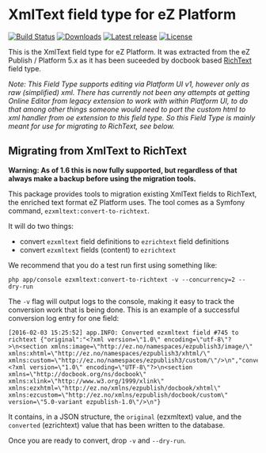 # XmlText field type for eZ Platform

[![Build Status](https://img.shields.io/travis/ezsystems/ezplatform-xmltext-fieldtype.svg?style=flat-square&branch=master)](https://travis-ci.org/ezsystems/ezplatform-xmltext-fieldtype)
[![Downloads](https://img.shields.io/packagist/dt/ezsystems/ezplatform-xmltext-fieldtype.svg?style=flat-square)](https://packagist.org/packages/ezsystems/ezplatform-xmltext-fieldtype)
[![Latest release](https://img.shields.io/github/release/ezsystems/ezplatform-xmltext-fieldtype.svg?style=flat-square)](https://github.com/ezsystems/ezplatform-xmltext-fieldtype/releases)
[![License](https://img.shields.io/github/license/ezsystems/ezplatform-xmltext-fieldtype.svg?style=flat-square)](LICENSE)

This is the XmlText field type for eZ Platform. It was extracted from the eZ Publish / Platform 5.x as it has been suceeded by docbook based [RichText](https://github.com/ezsystems/ezpublish-kernel/tree/master/eZ/Publish/Core/FieldType/RichText) field type.

_Note: This Field Type supports editing via Platform UI v1, however only as raw (simplified) xml. There has currently not been any attempts at getting Online Editor from legacy extension to work with within Platform UI, to do that among other things someone would need to port the custom html to xml handler from oe extension to this field type. So this Field Type is mainly meant for use for migrating to RichText, see below._


## Migrating from XmlText to RichText

**Warning: As of 1.6 this is now fully supported, but regardless of that always make a backup before using the migration tools.**

This package provides tools to migration existing XmlText fields to RichText, the enriched text format eZ Platform uses.
The tool comes as a Symfony command, `ezxmltext:convert-to-richtext`.

It will do two things:

- convert `ezxmltext` field definitions to `ezrichtext` field definitions
- convert `ezxmltext` fields (content) to `ezrichtext`

We recommend that you do a test run first using something like:

```
php app/console ezxmltext:convert-to-richtext -v --concurrency=2 --dry-run
```

The `-v` flag will output logs to the console, making it easy to track the conversion work that is being done.
This is an example of a successful conversion log entry for one field:

```
[2016-02-03 15:25:52] app.INFO: Converted ezxmltext field #745 to richtext {"original":"<?xml version=\"1.0\" encoding=\"utf-8\"?>\n<section xmlns:image=\"http://ez.no/namespaces/ezpublish3/image/\" xmlns:xhtml=\"http://ez.no/namespaces/ezpublish3/xhtml/\" xmlns:custom=\"http://ez.no/namespaces/ezpublish3/custom/\"/>\n","converted":"<?xml version=\"1.0\" encoding=\"UTF-8\"?>\n<section xmlns=\"http://docbook.org/ns/docbook\" xmlns:xlink=\"http://www.w3.org/1999/xlink\" xmlns:ezxhtml=\"http://ez.no/xmlns/ezpublish/docbook/xhtml\" xmlns:ezcustom=\"http://ez.no/xmlns/ezpublish/docbook/custom\" version=\"5.0-variant ezpublish-1.0\"/>\n"}
```

It contains, in a JSON structure, the `original` (ezxmltext) value, and the `converted` (ezrichtext) value that has been
written to the database.

Once you are ready to convert, drop `-v` and `--dry-run`.
